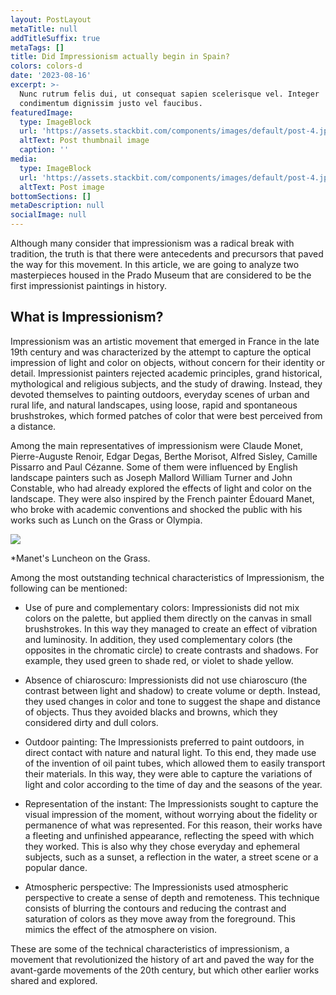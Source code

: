 ```yaml
---
layout: PostLayout
metaTitle: null
addTitleSuffix: true
metaTags: []
title: Did Impressionism actually begin in Spain?
colors: colors-d
date: '2023-08-16'
excerpt: >-
  Nunc rutrum felis dui, ut consequat sapien scelerisque vel. Integer
  condimentum dignissim justo vel faucibus.
featuredImage:
  type: ImageBlock
  url: 'https://assets.stackbit.com/components/images/default/post-4.jpeg'
  altText: Post thumbnail image
  caption: ''
media:
  type: ImageBlock
  url: 'https://assets.stackbit.com/components/images/default/post-4.jpeg'
  altText: Post image
bottomSections: []
metaDescription: null
socialImage: null
---
```

Although many consider that impressionism was a radical break with tradition, the truth is that there were antecedents and precursors that paved the way for this movement. In this article, we are going to analyze two masterpieces housed in the Prado Museum that are considered to be the first impressionist paintings in history.

## What is Impressionism?

Impressionism was an artistic movement that emerged in France in the late 19th century and was characterized by the attempt to capture the optical impression of light and color on objects, without concern for their identity or detail. Impressionist painters rejected academic principles, grand historical, mythological and religious subjects, and the study of drawing. Instead, they devoted themselves to painting outdoors, everyday scenes of urban and rural life, and natural landscapes, using loose, rapid and spontaneous brushstrokes, which formed patches of color that were best perceived from a distance.

Among the main representatives of impressionism were Claude Monet, Pierre-Auguste Renoir, Edgar Degas, Berthe Morisot, Alfred Sisley, Camille Pissarro and Paul Cézanne. Some of them were influenced by English landscape painters such as Joseph Mallord William Turner and John Constable, who had already explored the effects of light and color on the landscape. They were also inspired by the French painter Édouard Manet, who broke with academic conventions and shocked the public with his works such as Lunch on the Grass or Olympia.

![](https://upload.wikimedia.org/wikipedia/commons/thumb/9/90/Edouard_Manet_-_Luncheon_on_the_Grass_-_Google_Art_Project.jpg/1280px-Edouard_Manet_-_Luncheon_on_the_Grass_-_Google_Art_Project.jpg)

*Manet's Luncheon on the Grass.

Among the most outstanding technical characteristics of Impressionism, the following can be mentioned:

* Use of pure and complementary colors: Impressionists did not mix colors on the palette, but applied them directly on the canvas in small brushstrokes. In this way they managed to create an effect of vibration and luminosity. In addition, they used complementary colors (the opposites in the chromatic circle) to create contrasts and shadows. For example, they used green to shade red, or violet to shade yellow.

* Absence of chiaroscuro: Impressionists did not use chiaroscuro (the contrast between light and shadow) to create volume or depth. Instead, they used changes in color and tone to suggest the shape and distance of objects. Thus they avoided blacks and browns, which they considered dirty and dull colors.

* Outdoor painting: The Impressionists preferred to paint outdoors, in direct contact with nature and natural light. To this end, they made use of the invention of oil paint tubes, which allowed them to easily transport their materials. In this way, they were able to capture the variations of light and color according to the time of day and the seasons of the year.

* Representation of the instant: The Impressionists sought to capture the visual impression of the moment, without worrying about the fidelity or permanence of what was represented. For this reason, their works have a fleeting and unfinished appearance, reflecting the speed with which they worked. This is also why they chose everyday and ephemeral subjects, such as a sunset, a reflection in the water, a street scene or a popular dance.

* Atmospheric perspective: The Impressionists used atmospheric perspective to create a sense of depth and remoteness. This technique consists of blurring the contours and reducing the contrast and saturation of colors as they move away from the foreground. This mimics the effect of the atmosphere on vision.

These are some of the technical characteristics of impressionism, a movement that revolutionized the history of art and paved the way for the avant-garde movements of the 20th century, but which other earlier works shared and explored.
